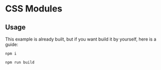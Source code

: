 # CSS Modules

## Usage
This example is already built, but if you want build it by yourself, here is a guide:

`npm i`

`npm run build`
